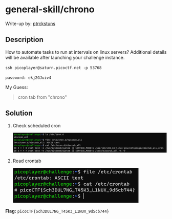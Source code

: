 # general-skill/chrono
Write-up by: [ptrckstuns](https://github.com/ptrckstuns)

## Description
How to automate tasks to run at intervals on linux servers?  Additional details will be available after launching your challenge instance.

`ssh picoplayer@saturn.picoctf.net -p 53768`

`password: ekj2GJuiv4`

My Guess: 
> cron tab from "chrono"

## Solution
1. Check scheduled cron 
   
   ![](/attachments/chrono1.png)

2. Read crontab

   ![](/attachments/chrono2.png)


**Flag:** `picoCTF{Sch3DUL7NG_T45K3_L1NUX_9d5cb744}`
